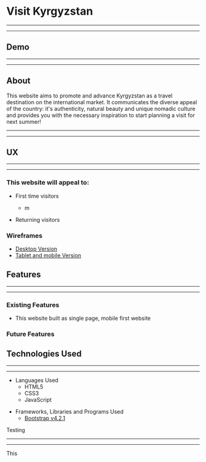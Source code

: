 # Visit Kyrgyzstan
___

____
## Demo 


____
___
## About
This website aims to promote and advance Kyrgyzstan as a travel destination on the international market.
It communicates the diverse appeal of the country: it's authenticity, natural beauty and unique nomadic culture 
and provides you with the necessary inspiration to start planning a visit for next summer!

___
___
## UX
___
___
### **This website will appeal to:**

* First time visitors
    * m

* Returning visitors


### Wireframes

* [Desktop Version](assets/wireframes/MS2-desktop.png)
* [Tablet and mobile Version](assets/wireframes/MS2-tablet-mobile.png)

## Features
___
___

### Existing Features
* This website built as single page, mobile first website


### Future Features




## Technologies Used 
___
___
- Languages Used
    * HTML5
    * CSS3
    * JavaScript

* Frameworks, Libraries and Programs Used
    * [Bootstrap v4.2.1](https://getbootstrap.com/docs/4.2/getting-started/introduction/)




Testing
___
___

This 


